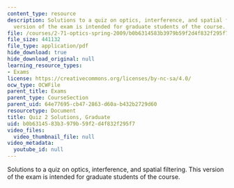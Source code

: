 ```yaml
---
content_type: resource
description: Solutions to a quiz on optics, interference, and spatial filtering.  This
  version of the exam is intended for graduate students of the course.
file: /courses/2-71-optics-spring-2009/b0b6314583b3979b59f2d4f832f295f7_MIT2_71S09_gquiz2_sol.pdf
file_size: 441132
file_type: application/pdf
hide_download: true
hide_download_original: null
learning_resource_types:
- Exams
license: https://creativecommons.org/licenses/by-nc-sa/4.0/
ocw_type: OCWFile
parent_title: Exams
parent_type: CourseSection
parent_uid: 64e77695-cb47-2863-d60a-b432b2729d60
resourcetype: Document
title: Quiz 2 Solutions, Graduate
uid: b0b63145-83b3-979b-59f2-d4f832f295f7
video_files:
  video_thumbnail_file: null
video_metadata:
  youtube_id: null
---
```

Solutions to a quiz on optics, interference, and spatial filtering.  This version of the exam is intended for graduate students of the course.